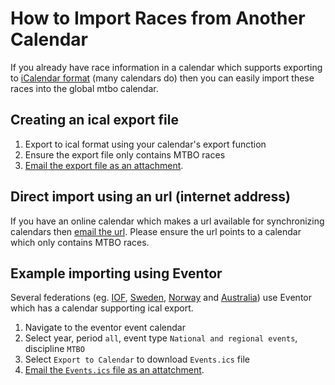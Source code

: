 # How to Import Races from Another Calendar

If you already have race information in a calendar which supports exporting to [iCalendar format](https://icalendar.org/) (many calendars do) then you can easily import these races
into the global mtbo calendar.

## Creating an ical export file
1. Export to ical format using your calendar's export function
1. Ensure the export file only contains MTBO races
1. [Email the export file as an attachment](support.md).

## Direct import using an url (internet address)
If you have an online calendar which makes a url available for synchronizing calendars then [email the url](support.md). Please ensure the url points to a calendar
which only contains MTBO races.

## Example importing using Eventor 
Several federations (eg. [IOF](https://eventor.orienteering.org/Events), [Sweden](https://eventor.orientering.se/Events), 
[Norway](https://eventor.orientering.no/Events) and [Australia](https://eventor.orienteering.asn.au/Events)) 
use Eventor which has a calendar supporting ical export.

1. Navigate to the eventor event calendar
1. Select year, period `all`, event type `National and regional events`, discipline `MTBO`
1. Select `Export to Calendar` to download `Events.ics` file
1. [Email the `Events.ics` file as an attatchment](support.md).


